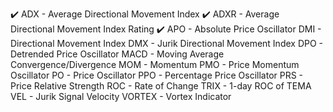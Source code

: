 ✔️ ADX - Average Directional Movement Index
✔️ ADXR - Average Directional Movement Index Rating
✔️ APO - Absolute Price Oscillator
DMI - Directional Movement Index
DMX - Jurik Directional Movement Index
DPO - Detrended Price Oscillator
MACD - Moving Average Convergence/Divergence
MOM - Momentum
PMO - Price Momentum Oscillator
PO - Price Oscillator
PPO - Percentage Price Oscillator
PRS - Price Relative Strength
ROC - Rate of Change
TRIX - 1-day ROC of TEMA
VEL - Jurik Signal Velocity
VORTEX - Vortex Indicator
